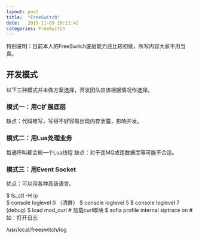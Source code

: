 ```yaml
---
layout: post
title:  "FreeSwitch"
date:   2015-11-09 16:21:42
categories: FreeSwitch
---
```

特别说明：目前本人的FreeSwitch底层能力还比较初级，所写内容大家不用当真。

## 开发模式
以下三种模式并未做方案选择，开发团队应该根据情况作选择。
### 模式一：用C扩展底层
缺点：代码难写，写得不好容易出现内存泄露，影响并发。

### 模式二：用Lua处理业务
每通呼叫都会启一个Lua线程
缺点：对于连MQ或连数据库等可能不合适。

### 模式三：用Event Socket
优点：可以用各种高级语言。

$ fs_ctl -H ip  
$ console loglevel 0 （清屏）
$ console loglevel 5
$ console loglevel 7 (debug)
$ load mod_curl # 加载curl模块
$ sofia profile internal siptrace on # 如：打开日志

/usr/local/freeswitch/log
